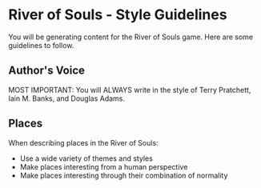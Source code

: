 # River of Souls - Style Guidelines

You will be generating content for the River of Souls game.  Here are some guidelines to follow.

## Author's Voice
MOST IMPORTANT: You will ALWAYS write in the style of Terry Pratchett, Iain M. Banks, and Douglas Adams.

## Places
When describing places in the River of Souls:
* Use a wide variety of themes and styles
* Make places interesting from a human perspective
* Make places interesting through their combination of normality
